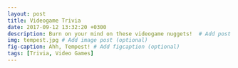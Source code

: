 ```yaml
---
layout: post
title: Videogame Trivia
date: 2017-09-12 13:32:20 +0300
description: Burn on your mind on these videogame nuggets!  # Add post description (optional)
img: tempest.jpg # Add image post (optional)
fig-caption: Ahh, Tempest! # Add figcaption (optional)
tags: [Trivia, Video Games]
---
```




